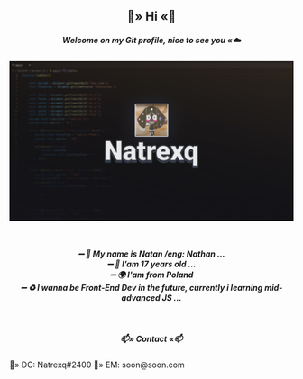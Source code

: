 <h2 align="center">
  🌙» Hi «🌙
  </h2>
<h5 align="center"☁️» >Welcome on my Git profile, nice to see you «☁️</h5>
<p align="center">
<img align="center" src="Natrexq.png" width="600px" >  
  </p>
<h5 align="center"⚡» About Me «☁⚡</h5>
<p>
  <br />

  ➖ 🌙 My name is Natan /eng: Nathan ...
  <br />
 ➖ 🌵 I'am 17 years old ...
  <br />
 ➖ 🌍 I'am from Poland
  <br />
 ➖ ♻️ I wanna be Front-End Dev in the future, currently i learning mid-advanced JS ...
 </p>
  <br />
 <h5 align="center">📫» Contact «📫</h5>
  🌌» DC: Natrexq#2400
  💬» EM: soon@soon.com 
   <br />
   <h5 align="center"🪐» Thats All, bye ...«🪐</h5>


